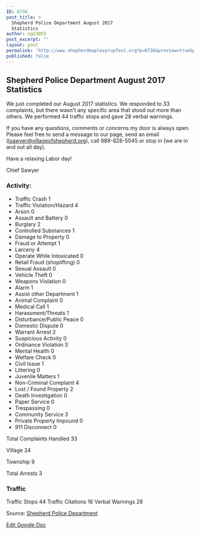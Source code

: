 ```yaml
---
ID: 6736
post_title: >
  Shepherd Police Department August 2017
  Statistics
author: ng23055
post_excerpt: ""
layout: post
permalink: 'http://www.shepherdmaplesyrupfest.org?p=6736&preview=true&preview_id=6736'
published: false
---
```

<h2>Shepherd Police Department August 2017 Statistics</h2>
We just completed our August 2017 statistics. We responded to 33 complaints, but there wasn't any specific area that stood out more than others. We performed 44 traffic stops and gave 28 verbal warnings.

If you have any questions, comments or concerns my door is always open. Please feel free to send a message to our page, send an email (lsawyer@villageofshepherd.org), call 989-828-5045 or stop in (we are in and out all day).

Have a relaxing Labor day!

Chief Sawyer
<h3>Activity:</h3>
<ul>
 	<li>Traffic Crash 1</li>
 	<li>Traffic Violation/Hazard 4</li>
 	<li>Arson 0</li>
 	<li>Assault and Battery 0</li>
 	<li>Burglary 2</li>
 	<li>Controlled Substances 1</li>
 	<li>Damage to Property 0</li>
 	<li>Fraud or Attempt 1</li>
 	<li>Larceny 4</li>
 	<li>Operate While Intoxicated 0</li>
 	<li>Retail Fraud (shoplifting) 0</li>
 	<li>Sexual Assault 0</li>
 	<li>Vehicle Theft 0</li>
 	<li>Weapons Violation 0</li>
 	<li>Alarm 1</li>
 	<li>Assist other Department 1</li>
 	<li>Animal Complaint 0</li>
 	<li>Medical Call 1</li>
 	<li>Harassment/Threats 1</li>
 	<li>Disturbance/Public Peace 0</li>
 	<li>Domestic Dispute 0</li>
 	<li>Warrant Arrest 2</li>
 	<li>Suspicious Activity 0</li>
 	<li>Ordinance Violation 3</li>
 	<li>Mental Health 0</li>
 	<li>Welfare Check 0</li>
 	<li>Civil Issue 1</li>
 	<li>Littering 0</li>
 	<li>Juvenile Matters 1</li>
 	<li>Non-Criminal Complaint 4</li>
 	<li>Lost / Found Property 2</li>
 	<li>Death Investigation 0</li>
 	<li>Paper Service 0</li>
 	<li>Trespassing 0</li>
 	<li>Community Service 3</li>
 	<li>Private Property Impound 0</li>
 	<li>911 Disconnect 0</li>
</ul>
Total Complaints Handled 33

Village 24

Township 9

Total Arrests 3
<h3>Traffic</h3>
Traffic Stops 44
Traffic Citations 16
Verbal Warnings 28

Source: <a href="https://www.facebook.com/permalink.php?story_fbid=1659303190754909&amp;id=205632619455314">Shepherd Police Department</a>

<a href="https://docs.google.com/document/d/13oscLM-q2i3Bnq5hd0K6aZJJCIC8uwNCL4B64EwDgKI/edit?usp=sharing">Edit Google Doc</a>
